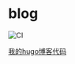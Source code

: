 # blog

![CI](https://github.com/kentxxq/blog/workflows/CI/badge.svg?branch=master)

[我的hugo博客代码](https://kentxxq.com)
